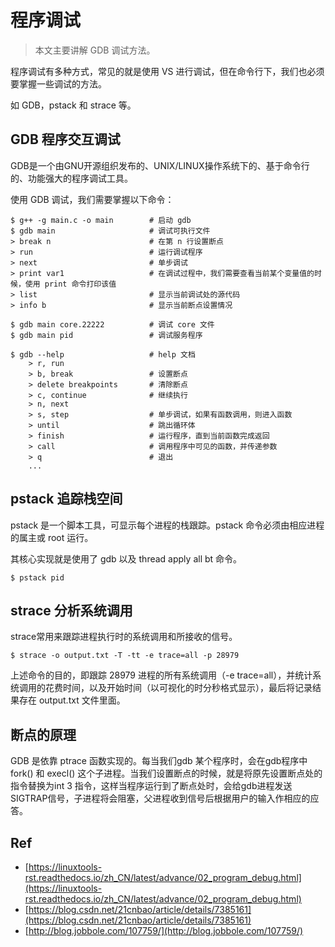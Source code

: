 # 程序调试

> 本文主要讲解 GDB 调试方法。

程序调试有多种方式，常见的就是使用 VS 进行调试，但在命令行下，我们也必须要掌握一些调试的方法。

如 GDB，pstack 和 strace 等。

## GDB 程序交互调试

GDB是一个由GNU开源组织发布的、UNIX/LINUX操作系统下的、基于命令行的、功能强大的程序调试工具。

使用 GDB 调试，我们需要掌握以下命令：

```Shell
$ g++ -g main.c -o main        # 启动 gdb
$ gdb main                     # 调试可执行文件
> break n                      # 在第 n 行设置断点
> run                          # 运行调试程序
> next                         # 单步调试
> print var1                   # 在调试过程中，我们需要查看当前某个变量值的时候，使用 print 命令打印该值
> list                         # 显示当前调试处的源代码
> info b                       # 显示当前断点设置情况

$ gdb main core.22222          # 调试 core 文件
$ gdb main pid                 # 调试服务程序

$ gdb --help                   # help 文档
    > r, run
    > b, break                 # 设置断点
    > delete breakpoints       # 清除断点
    > c, continue              # 继续执行
    > n, next
    > s, step                  # 单步调试，如果有函数调用，则进入函数
    > until                    # 跳出循环体
    > finish                   # 运行程序，直到当前函数完成返回
    > call                     # 调用程序中可见的函数，并传递参数
    > q                        # 退出
    ...
```



## pstack 追踪栈空间

pstack 是一个脚本工具，可显示每个进程的栈跟踪。pstack 命令必须由相应进程的属主或 root 运行。

其核心实现就是使用了 gdb 以及 thread apply all bt 命令。

```Shell
$ pstack pid
```

## strace 分析系统调用

strace常用来跟踪进程执行时的系统调用和所接收的信号。

```Shell
$ strace -o output.txt -T -tt -e trace=all -p 28979
```

上述命令的目的，即跟踪 28979 进程的所有系统调用（-e trace=all），并统计系统调用的花费时间，以及开始时间（以可视化的时分秒格式显示），最后将记录结果存在 output.txt 文件里面。


## 断点的原理

GDB 是依靠 ptrace 函数实现的。每当我们gdb 某个程序时，会在gdb程序中fork() 和 execl() 这个子进程。当我们设置断点的时候，就是将原先设置断点处的指令替换为int 3 指令，这样当程序运行到了断点处时，会给gdb进程发送SIGTRAP信号，子进程将会阻塞，父进程收到信号后根据用户的输入作相应的应答。


## Ref

- [https://linuxtools-rst.readthedocs.io/zh_CN/latest/advance/02_program_debug.html](https://linuxtools-rst.readthedocs.io/zh_CN/latest/advance/02_program_debug.html)
- [https://blog.csdn.net/21cnbao/article/details/7385161](https://blog.csdn.net/21cnbao/article/details/7385161)
- [http://blog.jobbole.com/107759/](http://blog.jobbole.com/107759/)

